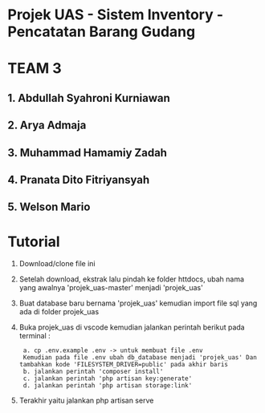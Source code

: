 # Projek UAS - Sistem Inventory - Pencatatan Barang Gudang
# TEAM 3
## 1. Abdullah Syahroni Kurniawan
## 2. Arya Admaja
## 3. Muhammad Hamamiy Zadah
## 4. Pranata Dito Fitriyansyah
## 5. Welson Mario

# Tutorial

1. Download/clone file ini
2. Setelah download, ekstrak lalu pindah ke folder httdocs, ubah nama yang awalnya 'projek_uas-master' menjadi 'projek_uas'
3. Buat database baru bernama 'projek_uas' kemudian import file sql yang ada di folder projek_uas
3. Buka projek_uas di vscode kemudian jalankan perintah berikut pada terminal :
        
        a. cp .env.example .env -> untuk membuat file .env
        Kemudian pada file .env ubah db_database menjadi 'projek_uas' Dan tambahkan kode 'FILESYSTEM_DRIVER=public' pada akhir baris 
        b. jalankan perintah 'composer install' 
        c. jalankan perintah 'php artisan key:generate'
        d. jalankan perintah 'php artisan storage:link'
        
4. Terakhir yaitu jalankan php artisan serve
